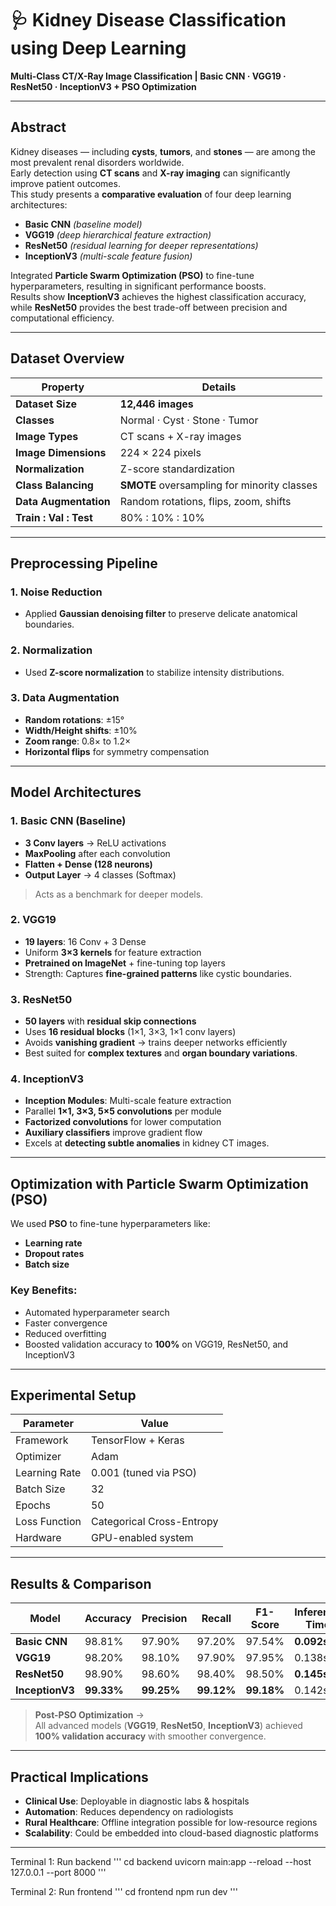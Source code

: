 

# 🩺 Kidney Disease Classification using Deep Learning
**Multi-Class CT/X-Ray Image Classification | Basic CNN · VGG19 · ResNet50 · InceptionV3 + PSO Optimization**

---

##  Abstract
Kidney diseases — including **cysts**, **tumors**, and **stones** — are among the most prevalent renal disorders worldwide.  
Early detection using **CT scans** and **X-ray imaging** can significantly improve patient outcomes.  
This study presents a **comparative evaluation** of four deep learning architectures:

-  **Basic CNN** *(baseline model)*
-  **VGG19** *(deep hierarchical feature extraction)*
-  **ResNet50** *(residual learning for deeper representations)*
-  **InceptionV3** *(multi-scale feature fusion)*

Integrated **Particle Swarm Optimization (PSO)** to fine-tune hyperparameters, resulting in significant performance boosts.  
Results show **InceptionV3** achieves the highest classification accuracy, while **ResNet50** provides the best trade-off between precision and computational efficiency.

---

##  Dataset Overview

| **Property**            | **Details**                                |
|-------------------------|-------------------------------------------|
| **Dataset Size**        | **12,446 images**                         |
| **Classes**            | Normal · Cyst · Stone · Tumor             |
| **Image Types**        | CT scans + X-ray images                  |
| **Image Dimensions**   | 224 × 224 pixels                          |
| **Normalization**      | Z-score standardization                  |
| **Class Balancing**    | **SMOTE** oversampling for minority classes |
| **Data Augmentation**  | Random rotations, flips, zoom, shifts    |
| **Train : Val : Test** | 80% : 10% : 10%                          |

---

##  Preprocessing Pipeline

### **1. Noise Reduction**
- Applied **Gaussian denoising filter** to preserve delicate anatomical boundaries.

### **2. Normalization**
- Used **Z-score normalization** to stabilize intensity distributions.

### **3. Data Augmentation**
- **Random rotations**: ±15°  
- **Width/Height shifts**: ±10%  
- **Zoom range**: 0.8× to 1.2×  
- **Horizontal flips** for symmetry compensation

---

##  Model Architectures

### **1️. Basic CNN (Baseline)**
- **3 Conv layers** → ReLU activations
- **MaxPooling** after each convolution
- **Flatten + Dense (128 neurons)**
- **Output Layer** → 4 classes (Softmax)
> Acts as a benchmark for deeper models.

### **2️. VGG19**
- **19 layers**: 16 Conv + 3 Dense
- Uniform **3×3 kernels** for feature extraction
- **Pretrained on ImageNet** + fine-tuning top layers
- Strength: Captures **fine-grained patterns** like cystic boundaries.

### **3️. ResNet50**
- **50 layers** with **residual skip connections**
- Uses **16 residual blocks** (1×1, 3×3, 1×1 conv layers)
- Avoids **vanishing gradient** → trains deeper networks efficiently
- Best suited for **complex textures** and **organ boundary variations**.

### **4️. InceptionV3**
- **Inception Modules**: Multi-scale feature extraction
- Parallel **1×1, 3×3, 5×5 convolutions** per module
- **Factorized convolutions** for lower computation
- **Auxiliary classifiers** improve gradient flow
- Excels at **detecting subtle anomalies** in kidney CT images.

---

##  Optimization with Particle Swarm Optimization (PSO)

We used **PSO** to fine-tune hyperparameters like:
- **Learning rate**
- **Dropout rates**
- **Batch size**

###  Key Benefits:
- Automated hyperparameter search
- Faster convergence
- Reduced overfitting
- Boosted validation accuracy to **100%** on VGG19, ResNet50, and InceptionV3

---

##  Experimental Setup

| **Parameter**      | **Value**            |
|--------------------|----------------------|
| Framework         | TensorFlow + Keras   |
| Optimizer         | Adam                 |
| Learning Rate     | 0.001 (tuned via PSO)|
| Batch Size        | 32                   |
| Epochs            | 50                   |
| Loss Function     | Categorical Cross-Entropy |
| Hardware          | GPU-enabled system   |

---

##  Results & Comparison

| Model      | Accuracy | Precision | Recall | F1-Score | Inference Time |
|-----------|----------|-----------|--------|-----------|----------------|
| **Basic CNN** | 98.81% | 97.90% | 97.20% | 97.54% | **0.092s** |
| **VGG19**     | 98.20% | 98.10% | 97.90% | 97.95% | 0.138s |
| **ResNet50**  | 98.90% | 98.60% | 98.40% | 98.50% | **0.145s** |
| **InceptionV3** | **99.33%** | **99.25%** | **99.12%** | **99.18%** | 0.142s |

> **Post-PSO Optimization** →  
All advanced models (**VGG19**, **ResNet50**, **InceptionV3**) achieved **100% validation accuracy** with smoother convergence.

---

##  Practical Implications

- **Clinical Use**: Deployable in diagnostic labs & hospitals
- **Automation**: Reduces dependency on radiologists
- **Rural Healthcare**: Offline integration possible for low-resource regions
- **Scalability**: Could be embedded into cloud-based diagnostic platforms

---
Terminal 1: Run backend
'''
cd backend
uvicorn main:app --reload --host 127.0.0.1 --port 8000
'''

Terminal 2: Run frontend
'''
cd frontend
npm run dev
'''
